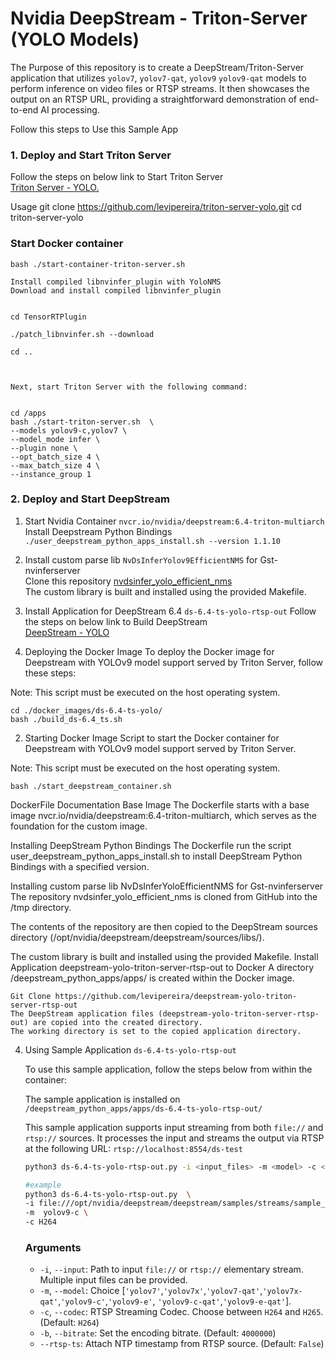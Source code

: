 # Nvidia DeepStream - Triton-Server (YOLO Models)

The Purpose of this repository is to create a DeepStream/Triton-Server  application that utilizes `yolov7`, `yolov7-qat`, `yolov9` `yolov9-qat` models to perform inference on video files or RTSP streams. It then showcases the output on an RTSP URL, providing a straightforward demonstration of end-to-end AI processing.

Follow this steps to Use this Sample App

### 1. Deploy and Start Triton Server

Follow the steps on below link to Start Triton Server<br>
[Triton Server - YOLO.](https://github.com/levipereira/triton-server-yolo/)

Usage
git clone https://github.com/levipereira/triton-server-yolo.git
cd triton-server-yolo


### Start Docker container

```
bash ./start-container-triton-server.sh

Install compiled libnvinfer_plugin with YoloNMS
Download and install compiled libnvinfer_plugin


cd TensorRTPlugin

./patch_libnvinfer.sh --download

cd ..



Next, start Triton Server with the following command:


cd /apps
bash ./start-triton-server.sh  \
--models yolov9-c,yolov7 \
--model_mode infer \
--plugin none \
--opt_batch_size 4 \
--max_batch_size 4 \
--instance_group 1 
```
    
 

### 2. Deploy and Start DeepStream 

1. Start Nvidia Container `nvcr.io/nvidia/deepstream:6.4-triton-multiarch` <br>
   Install Deepstream Python Bindings `./user_deepstream_python_apps_install.sh --version 1.1.10`
   

2. Install custom parse lib `NvDsInferYolov9EfficientNMS` for Gst-nvinferserver <br>
   Clone this repository [nvdsinfer_yolo_efficient_nms](https://github.com/levipereira/nvdsinfer_yolo_efficient_nms)   
   The custom library is built and installed using the provided Makefile.


3.   Install Application for DeepStream 6.4 `ds-6.4-ts-yolo-rtsp-out` 
    Follow the steps on below link to Build DeepStream <br>
    [DeepStream - YOLO](https://github.com/levipereira/docker_images/tree/master/ds-6.4-ts-yolo)

1. Deploying the Docker Image
To deploy the Docker image for Deepstream with YOLOv9 model support served by Triton Server, follow these steps:

Note: This script must be executed on the host operating system.

```git clone https://github.com/levipereira/docker_images.git
cd ./docker_images/ds-6.4-ts-yolo/
bash ./build_ds-6.4_ts.sh
```

2. Starting Docker Image
Script to start the Docker container for Deepstream with YOLOv9 model support served by Triton Server.

Note: This script must be executed on the host operating system.

```bash ./start_deepstream_container.sh```



DockerFile Documentation
Base Image
The Dockerfile starts with a base image nvcr.io/nvidia/deepstream:6.4-triton-multiarch, which serves as the foundation for the custom image.

Installing DeepStream Python Bindings
The Dockerfile run the script user_deepstream_python_apps_install.sh to install DeepStream Python Bindings with a specified version.

Installing custom parse lib NvDsInferYoloEfficientNMS for Gst-nvinferserver
The repository nvdsinfer_yolo_efficient_nms is cloned from GitHub into the /tmp directory.


The contents of the repository are then copied to the DeepStream sources directory (/opt/nvidia/deepstream/deepstream/sources/libs/).


The custom library is built and installed using the provided Makefile.
Install Application deepstream-yolo-triton-server-rtsp-out to Docker
A directory /deepstream_python_apps/apps/ is created within the Docker image.

```
Git Clone https://github.com/levipereira/deepstream-yolo-triton-server-rtsp-out
The DeepStream application files (deepstream-yolo-triton-server-rtsp-out) are copied into the created directory.
The working directory is set to the copied application directory.

```


4. Using Sample Application `ds-6.4-ts-yolo-rtsp-out`  

    To use this sample application, follow the steps below from within the container:

    The sample application is installed on `/deepstream_python_apps/apps/ds-6.4-ts-yolo-rtsp-out/`

    This sample application supports input streaming from both `file://` and `rtsp://` sources. It processes the input and streams the output via RTSP at the following URL: `rtsp://localhost:8554/ds-test`

    ```bash
    python3 ds-6.4-ts-yolo-rtsp-out.py -i <input_files> -m <model> -c <codec> -b <bitrate> [--rtsp-ts]

    #example
    python3 ds-6.4-ts-yolo-rtsp-out.py  \
    -i file:///opt/nvidia/deepstream/deepstream/samples/streams/sample_1080p_h264.mp4  \
    -m  yolov9-c \
    -c H264   
    ```
  
    ### Arguments 
    *   `-i`, `--input`: Path to input `file://` or `rtsp://` elementary stream. Multiple input files can be provided.
    *   `-m`, `--model`: Choice  [`'yolov7'`,`'yolov7x'`,`'yolov7-qat'`,`'yolov7x-qat'`,`'yolov9-c'`,`'yolov9-e'`, `'yolov9-c-qat'`,`'yolov9-e-qat'`]. 
    *   `-c`, `--codec`: RTSP Streaming Codec. Choose between `H264` and `H265`. (Default: `H264`)
    *   `-b`, `--bitrate`: Set the encoding bitrate. (Default: `4000000`)
    *   `--rtsp-ts`: Attach NTP timestamp from RTSP source. (Default: `False`)

